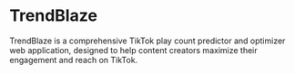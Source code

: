 # TrendBlaze
TrendBlaze is a comprehensive TikTok play count predictor and optimizer web application, designed to help content creators maximize their engagement and reach on TikTok.
